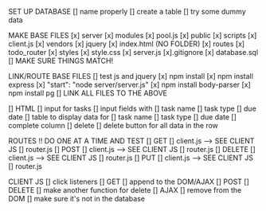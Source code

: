 SET UP DATABASE
    [] name properly
    [] create a table 
        [] try some dummy data
        

MAKE BASE FILES
    [x] server
        [x] modules
            [x] pool.js
        [x] public
            [x] scripts
                [x] client.js
            [x] vendors
                [x] jquery
            [x] index.html (NO FOLDER)
        [x] routes
            [x] todo_router
        [x] styles
            [x] style.css
        [x] server.js
    [x].gitignore
    [x] database.sql
        [] MAKE SURE THINGS MATCH!


LINK/ROUTE BASE FILES
    [] test js and jquery
    [x] npm install
    [x] npm install express
        [x]     "start": "node server/server.js"
    [x] npm install body-parser
    [x] npm install pg 
        [] LINK ALL FILES TO THE ABOVE


[] HTML
        [] input for tasks
            [] input fields with 
                [] task name
                [] task type 
                [] due date
        [] table to display data for 
                [] task name
                [] task type 
                [] due date
                [] complete column 
                [] delete 
        [] delete button for all data in the row


ROUTES !! DO ONE AT A TIME AND TEST
    [] GET
        [] client.js --> SEE CLIENT JS
        [] router.js
    [] POST
        [] client.js --> SEE CLIENT JS
        [] router.js
    [] DELETE
        [] client.js --> SEE CLIENT JS
        [] router.js
    [] PUT
        [] client.js --> SEE CLIENT JS
        [] router.js 

CLIENT JS
    [] click listeners
        [] GET
            [] append to the DOM/AJAX
        [] POST
        [] DELETE
            [] make another function for delete
                [] AJAX 
            [] remove from the DOM
            [] make sure it's not in the database 
         
